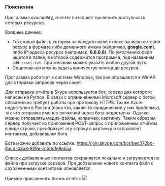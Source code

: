 
### Пояснения

Программа *availability_checker* позволяет проверить доступность сетевых ресурсов.

Входные данные:
* Текстовый файл, в котором на каждой новой строке записан сетевой ресурс в формате либо доменного имени (например, **google.com**), либо IP-адреса ресурса (например, **8.8.8.8**). По умолчанию файл ищется в папке, в которой содержится программа, под названием `addresses.txt`. При желании можно указать любой другой путь.
* Опционально можно задать количество пингов до ресурса.

Программа работает в системе Windows, так как обращается к WinAPI для отправки запросов через сокет.

Для отправки отчёта в Skype используется бот, сервер для которого написан на Python.
В связи с ограничениями Microsoft сервер с ботом обязательно требует работы про протоколу HTTPS. Также Azure недоступен в России (пока что, какие-то юридические у них проблемы), так что отправка именно вложений через бота недоступна. Однако можно отправлять медиа-файлы, например, картинку. Таким образом, сервер получает из приложения POST-запрос с приложенным отчётом в виде строки, преобразует эту строку в картинку и отправляет контактам, добавившим бота.

Бота можно добавить по ссылке: https://join.skype.com/bot/bec372bc-8acd-43a8-929e-3156dfe8eb5a

Список добавленных контактов сохраняется локально и загружается из файла при загрузке сервера. При добавлении нового контакта файл с сохранёнными контактами обновляется.

Пример присланного ботом отчёта:
![](https://ibb.co/74g9h9V)
